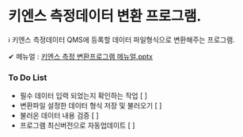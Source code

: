 # 키엔스 측정데이터 변환 프로그램.
ℹ️ 키엔스 측정데이터 QMS에 등록할 데이터 파일형식으로 변환해주는 프로그램.

✔︎ 메뉴얼 : 
[키엔스 측정 변환프로그램 메뉴얼.pptx](https://github.com/Tinubee/measuredata-converter/files/10302511/default.pptx)

### To Do List
- 필수 데이터 입력 되었는지 확인하는 작업 [ ]
- 변환파일 설정한 데이터 형식 저장 및 불러오기 [ ]
- 불러온 데이터 내용 검증 [ ]
- 프로그램 최신버전으로 자동업데이트 [ ]
